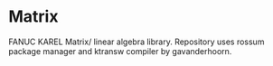 # Matrix

FANUC KAREL Matrix/ linear algebra library. Repository uses rossum package manager and ktransw compiler by gavanderhoorn.
